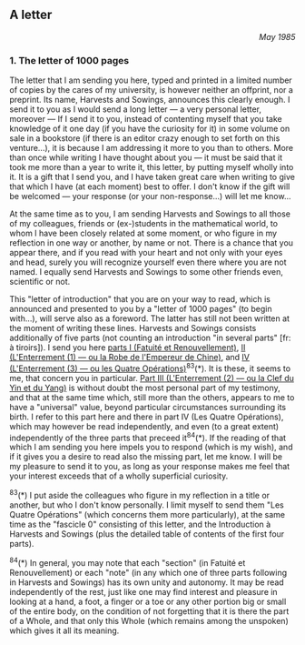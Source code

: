 ## A letter
<div style="text-align: right"><i>May 1985</i></div>

### 1. The letter of 1000 pages

The letter that I am sending you here, typed and printed in a limited number of copies by the cares of my university, is however neither an offprint, nor a preprint. Its name, Harvests and Sowings, announces this clearly enough. I send it to you as I would send a long letter &mdash; a very personal letter, moreover &mdash; If I send it to you, instead of contenting myself that you take knowledge of it one day (if you have the curiosity for it) in some volume on sale in a bookstore (if there is an editor crazy enough to set forth on this venture...), it is because I am addressing it more to you than to others. More than once while writing I have thought about you &mdash; it must be said that it took me more than a year to write it, this letter, by putting myself wholly into it. It is a gift that I send you, and I have taken great care when writing to give that which I have (at each moment) best to offer. I don't know if the gift will be welcomed &mdash; your response (or your non-response...) will let me know...


At the same time as to you, I am sending Harvests and Sowings to all those of my colleagues, friends or (ex-)students in the mathematical world, to whom I have been closely related at some moment, or who figure in my reflection in one way or another, by name or not. There is a chance that you appear there, and if you read with your heart and not only with your eyes and head, surely you will recognize yourself even there where you are not named. I equally send Harvests and Sowings to some other friends even, scientific or not.

This "letter of introduction" that you are on your way to read, which is announced and presented to you by a "letter of 1000 pages" (to begin with...), will serve also as a foreword. The latter has still not been written at the moment of writing these lines. Harvests and Sowings consists additionally of five parts (not counting an introduction "in several parts" [fr: à tiroirs]). I send you here [parts I (Fatuité et Renouvellement)](../table-of-contents.md#part-1), [II (L'Enterrement (1) &mdash; ou la Robe de l'Empereur de Chine)](../table-of-contents.md#part-2), and [IV (L'Enterrement (3) &mdash; ou les Quatre Opérations)](../table-of-contents.md#part-4)<sup>83</sup>(&ast;). It is these, it seems to me, that concern you in particular. [Part III (L'Enterrement (2) &mdash; ou la Clef du Yin et du Yang)](../table-of-contents.md#part-3) is without doubt the most personal part of my testimony, and that at the same time which, still more than the others, appears to me to have a "universal" value, beyond particular circumstances surrounding its birth. I refer to this part here and there in part IV (Les Quatre Opérations), which may however be read independently, and even (to a great extent) independently of the three parts that preceed it<sup>84</sup>(&ast;). If the reading of that which I am sending you here impels you to respond (which is my wish), and if it gives you a desire to read also the missing part, let me know. I will be my pleasure to send it to you, as long as your response makes me feel that your interest exceeds that of a wholly superficial curiosity.

<sup>83</sup>(&ast;) I put aside the colleagues who figure in my reflection in a title or another, but who I don't know personally. I limit myself to send them "Les Quatre Opérations" (which concerns them more particularly), at the same time as the "fascicle 0" consisting of this letter, and the Introduction à Harvests and Sowings (plus the detailed table of contents of the first four parts).

<sup>84</sup>(&ast;) In general, you may note that each "section" (in Fatuité et Renouvellement) or each "note" (in any which one of three parts following in Harvests and Sowings) has its own unity and autonomy. It may be read independently of the rest, just like one may find interest and pleasure in looking at a hand, a foot, a finger or a toe or any other portion big or small of the entire body, on the condition of not forgetting that it is there the part of a Whole, and that only this Whole (which remains among the unspoken) which gives it all its meaning.
